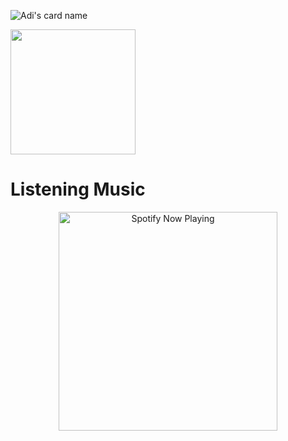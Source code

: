 ![Adi's card name](https://cardivo.vercel.app/api?name=YuuraHz&description=Hi,My%20Real%20Name%20Is%20Adi%20Saputra.%20I'am%20a%20Newbie&image=https://github.com/yuurahz.png&backgroundColor=%23ecf0f1&instagram=adisptr05_&github=yuurahz&pattern=leaf&colorPattern=%23eaeaea)

<img style="height: 200px" src="https://bad-apple-github-readme.vercel.app/api?show_bg=1&username=YuuraHz"></a>

# Listening Music 
<p align="center">
  <a href="https://open.spotify.com/user/31rfiiy7cv7rf6gkw5ewysendfcq?si=EnZaw-pgTVWaRYNhv_CtMA&utm_source=copy-link" target="_blank"><img src="https://now-playing-on-spotify.vercel.app/api/spotify" alt="Spotify Now Playing" width="350"/></a>
</p>